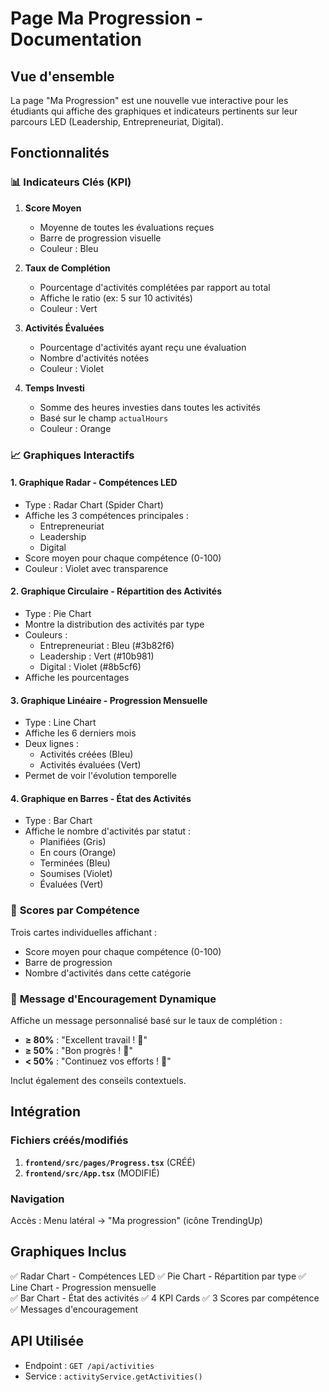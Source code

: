 # Page Ma Progression - Documentation

## Vue d'ensemble

La page "Ma Progression" est une nouvelle vue interactive pour les étudiants qui affiche des graphiques et indicateurs pertinents sur leur parcours LED (Leadership, Entrepreneuriat, Digital).

## Fonctionnalités

### 📊 **Indicateurs Clés (KPI)**

1. **Score Moyen** 
   - Moyenne de toutes les évaluations reçues
   - Barre de progression visuelle
   - Couleur : Bleu

2. **Taux de Complétion**
   - Pourcentage d'activités complétées par rapport au total
   - Affiche le ratio (ex: 5 sur 10 activités)
   - Couleur : Vert

3. **Activités Évaluées**
   - Pourcentage d'activités ayant reçu une évaluation
   - Nombre d'activités notées
   - Couleur : Violet

4. **Temps Investi**
   - Somme des heures investies dans toutes les activités
   - Basé sur le champ `actualHours`
   - Couleur : Orange

### 📈 **Graphiques Interactifs**

#### 1. **Graphique Radar - Compétences LED**
- Type : Radar Chart (Spider Chart)
- Affiche les 3 compétences principales :
  - Entrepreneuriat
  - Leadership
  - Digital
- Score moyen pour chaque compétence (0-100)
- Couleur : Violet avec transparence

#### 2. **Graphique Circulaire - Répartition des Activités**
- Type : Pie Chart
- Montre la distribution des activités par type
- Couleurs :
  - Entrepreneuriat : Bleu (#3b82f6)
  - Leadership : Vert (#10b981)
  - Digital : Violet (#8b5cf6)
- Affiche les pourcentages

#### 3. **Graphique Linéaire - Progression Mensuelle**
- Type : Line Chart
- Affiche les 6 derniers mois
- Deux lignes :
  - Activités créées (Bleu)
  - Activités évaluées (Vert)
- Permet de voir l'évolution temporelle

#### 4. **Graphique en Barres - État des Activités**
- Type : Bar Chart
- Affiche le nombre d'activités par statut :
  - Planifiées (Gris)
  - En cours (Orange)
  - Terminées (Bleu)
  - Soumises (Violet)
  - Évaluées (Vert)

### 🎯 **Scores par Compétence**

Trois cartes individuelles affichant :
- Score moyen pour chaque compétence (0-100)
- Barre de progression
- Nombre d'activités dans cette catégorie

### 💬 **Message d'Encouragement Dynamique**

Affiche un message personnalisé basé sur le taux de complétion :
- **≥ 80%** : "Excellent travail ! 🎉"
- **≥ 50%** : "Bon progrès ! 💪"
- **< 50%** : "Continuez vos efforts ! 🚀"

Inclut également des conseils contextuels.

## Intégration

### Fichiers créés/modifiés

1. **`frontend/src/pages/Progress.tsx`** (CRÉÉ)
2. **`frontend/src/App.tsx`** (MODIFIÉ)

### Navigation

Accès : Menu latéral → "Ma progression" (icône TrendingUp)

## Graphiques Inclus

✅ Radar Chart - Compétences LED
✅ Pie Chart - Répartition par type
✅ Line Chart - Progression mensuelle  
✅ Bar Chart - État des activités
✅ 4 KPI Cards
✅ 3 Scores par compétence
✅ Messages d'encouragement

## API Utilisée

- Endpoint : `GET /api/activities`
- Service : `activityService.getActivities()`
